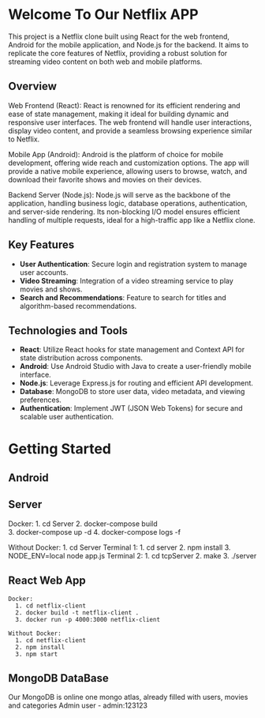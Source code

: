 # Welcome To Our Netflix APP
This project is a Netflix clone built using React for the web frontend, Android for the mobile application, and Node.js for the backend. It aims to replicate the core features of Netflix, providing a robust solution for streaming video content on both web and mobile platforms.

## Overview
Web Frontend (React): React is renowned for its efficient rendering and ease of state management, making it ideal for building dynamic and responsive user interfaces. The web frontend will handle user interactions, display video content, and provide a seamless browsing experience similar to Netflix.

Mobile App (Android): Android is the platform of choice for mobile development, offering wide reach and customization options. The app will provide a native mobile experience, allowing users to browse, watch, and download their favorite shows and movies on their devices.

Backend Server (Node.js): Node.js will serve as the backbone of the application, handling business logic, database operations, authentication, and server-side rendering. Its non-blocking I/O model ensures efficient handling of multiple requests, ideal for a high-traffic app like a Netflix clone.

## Key Features
- **User Authentication**: Secure login and registration system to manage user accounts.
- **Video Streaming**: Integration of a video streaming service to play movies and shows.
- **Search and Recommendations**: Feature to search for titles and algorithm-based recommendations.

## Technologies and Tools
- **React**: Utilize React hooks for state management and Context API for state distribution across components.
- **Android**: Use Android Studio with Java to create a user-friendly mobile interface.
- **Node.js**: Leverage Express.js for routing and efficient API development.
- **Database**: MongoDB to store user data, video metadata, and viewing preferences.
- **Authentication**: Implement JWT (JSON Web Tokens) for secure and scalable user authentication.

# Getting Started
## Android

## Server
  Docker:
    1. cd Server
    2. docker-compose build  
    3. docker-compose up -d
    4. docker-compose logs -f

  Without Docker:
    1. cd Server
        Terminal 1:
            1. cd server
            2. npm install
            3. NODE_ENV=local node app.js
        Terminal 2:
            1. cd tcpServer
            2. make
            3. ./server
            
## React Web App
    Docker:
      1. cd netflix-client
      2. docker build -t netflix-client .
      3. docker run -p 4000:3000 netflix-client

    Without Docker:
      1. cd netflix-client
      2. npm install
      3. npm start

## MongoDB DataBase
  Our MongoDB is online one mongo atlas, already filled with users, movies and categories
  Admin user - admin:123123
